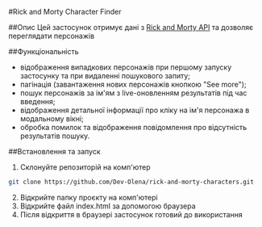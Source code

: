 #Rick and Morty Character Finder

##Опис
Цей застосунок отримує дані з [Rick and Morty API](https://rickandmortyapi.com/) та дозволяє переглядати персонажів

##Функціональність

- відображення випадкових персонажів при першому запуску застосунку та при видаленні пошукового запиту;
- пагінація (завантаження нових персонажів кнопкою "See more");
- пошук персонажів за ім'ям з live-оновленням результатів під час введення;
- відображення детальної інформації про кліку на ім'я персонажа в модальному вікні;
- обробка помилок та відображення повідомлення про відсутність результатів пошуку.

##Встановлення та запуск

1. Склонуйте репозиторій на комп'ютер

```bash
git clone https://github.com/Dev-Olena/rick-and-morty-characters.git
```

2. Відкрийте папку проєкту на комп'ютері
3. Відкрийте файл index.html за допомогою браузера
4. Після відкриття в браузері застосунок готовий до використання
